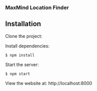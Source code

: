 ### MaxMind Location Finder

## Installation

  Clone the project:

  Install dependencies:

```console
$ npm install
```

  Start the server:

```console
$ npm start
```

  View the website at: http://localhost:8000

